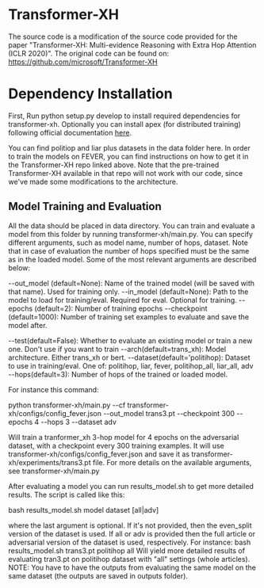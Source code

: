 # Transformer-XH
The source code is a modification of the source code provided for  the paper "Transformer-XH: Multi-evidence Reasoning with Extra Hop Attention (ICLR 2020)".
The original code can be found on: https://github.com/microsoft/Transformer-XH

# Dependency Installation
First, Run python setup.py develop to install required dependencies for transformer-xh.
Optionally you can install apex (for distributed training) following official documentation [here](https://github.com/NVIDIA/apex).

You can find politiop and liar plus datasets in the data folder here.
In order to train the models on FEVER, you can find instructions on how to get it in the Transformer-XH repo linked above.
Note that the pre-trained Transformer-XH available in that repo will not work with our code, since we've made some modifications to the architecture.

## Model Training and Evaluation
All the data should be placed in data directory.
You can train and evaluate a model from this folder by running transformer-xh/main.py. You can specify different arguments,
such as model name, number of hops, dataset. Note that in case of evaluation the number of hops specified must be the same as in the loaded model.
Some of the most relevant arguments are described below:

--out_model (default=None): Name of the trained model (will be saved with that name). Used for training only.
--in_model (default=None): Path to the model to load for training/eval. Required for eval. Optional for training.
--epochs (default=2): Number of training epochs
--checkpoint (default=1000): Number of training set examples to evaluate and save the model after.
                    
--test(default=False): Whether to evaluate an existing model or train a new one. Don't use if you want to train
--arch(default=trans\_xh): Model architecture. Either trans\_xh or bert.
--dataset(default='politihop): Dataset to use in training/eval. One of: politihop, liar, fever, politihop\_all, liar\_all, adv
--hops(default=3): Number of hops of the trained or loaded model.

For instance this command:

python transformer-xh/main.py --cf transformer-xh/configs/config\_fever.json --out\_model trans3.pt --checkpoint 300 --epochs 4 --hops 3 --dataset adv

Will train a tranformer\_xh 3-hop model for 4 epochs on the adversarial dataset, with a checkpoint every 300 training examples. It will use transformer-xh/configs/config\_fever.json and save it as transformer-xh/experiments/trans3.pt file.
For more details on the available arguments, see transformer-xh/main.py

After evaluating a model you can run results_model.sh to get more detailed results. The script is called like this:

bash results_model.sh model dataset [all|adv]

where the last argument is optional. If it's not provided, then the even_split version of the dataset is used.
If all or adv is provided then the full article or adversarial version of the dataset is used, respectively.
For instance:
bash results_model.sh trans3.pt politihop all
Will yield more detailed results of evaluating tran3.pt on politihop dataset with "all" settings (whole articles).
NOTE: You have to have the outputs from evaluating the same model on the same dataset (the outputs are saved in outputs folder).
